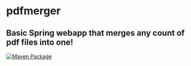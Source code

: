 # pdfmerger
## Basic Spring webapp that merges any count of pdf files into one! 
[![Maven Package](https://github.com/RKolibri/pdfmerger/actions/workflows/maven.yml/badge.svg)](https://github.com/RKolibri/pdfmerger/actions/workflows/maven.yml)
